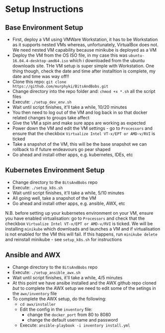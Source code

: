 # Setup Instructions
## Base Environment Setup
- First, deploy a VM using VMWare Workstation, it has to be Workstation as it supports nested VMs whereas, unfortunately, VirtualBox does not. We need nested VM capability because minikube is deployed as a VM
- Deploy the VM from the OS ISO file, in my case this was `ubuntu-16.04.4-desktop-amd64.iso` which i downloaded from the ubuntu downloads site. THe VM setup is super simple with Workstation. One thing though, check the date and time after installtion is complete, my date and time was way off!!
- Clone this repo: `git clone https://github.com/murphyki/BitsAndBobs.git` 
- Change directory into the repo folder and: `chmod +x *.sh` all the script files
- Execute: `./setup_dev_env.sh`
- Wait until script finishes, it'll take a while, 10/20 minutes
- You then need to log out of the VM and log back in so that docker related changes to groups take affect
- Give the VM a spin and make sure apps are working as expected
- Power down the VM and edit the VM settings - go to `Processors` and ensure that the checkbox `Virtualize Intel VT-x/EPT or AMD-v/RVI` is ticked 
- Take a snapshot of the VM, this will be the base snapshot we can rollback to if future endeavours go pear shaped
- Go ahead and install other apps, e.g. kubernetes, IDEs, etc

## Kubernetes Environment Setup
- Change directory to the `BitsAndBobs` repo
- Execute: `./setup_k8s.sh`
- Wait until script finishes, it'll take a while, 5/10 minutes
- All going well, take a snapshot of the VM
- Go ahead and install other apps, e.g. ansible, AWX, etc

N.B. before setting up your kubernetes environment on your VM, ensure you have enabled virtualisation: go to `Processors` and check that the checkbox `Virtualize Intel VT-x/EPT or AMD-v/RVI` is ticked. We will be installing `minikube` which downloads and launches a VM and if virtualisation is not enabled for the VM this will fail. If this happens, run `minikube delete` and reinstall minikube - see `setup_k8s.sh` for instructions

## Ansible and AWX 
- Change directory to the `BitsAndBobs` repo
- Execute: `./setup_ansible_awx.sh`
- Wait until script finishes, it'll take a while, 4/5 minutes
- At this point we have ansibe installed and the AWX github repo cloned _but_ to complete the AWX setup we need to edit some of the setings in the `awx/inventory` file
- To complete the AWX setup, do the following:
  - `cd awx/installer`
  - Edit the config in the `inventory` file:
    - change the `docker_port` from 80 to 8080
    - change the default username and password
  - Execute: `ansible-playbook -i inventory install.yml`
